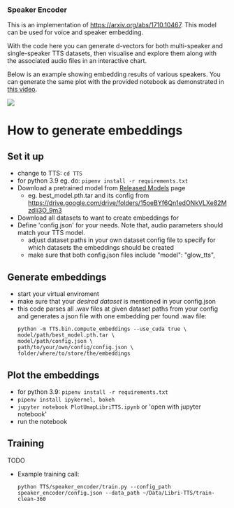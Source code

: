### Speaker Encoder
This is an implementation of https://arxiv.org/abs/1710.10467. This model can be used for voice and speaker embedding.

With the code here you can generate d-vectors for both multi-speaker and single-speaker TTS datasets, then visualise and explore them along with the associated audio files in an interactive chart.

Below is an example showing embedding results of various speakers. You can generate the same plot with the provided notebook as demonstrated in [this video](https://youtu.be/KW3oO7JVa7Q).

![](umap.png)

<!-- Download a pretrained model from [Released Models](https://github.com/mozilla/TTS/wiki/Released-Models) page.

To run the code, you need to follow the same flow as in TTS.

- Define 'config.json' for your needs. Note that, audio parameters should match your TTS model.
- Example training call ```python speaker_encoder/train.py --config_path speaker_encoder/config.json --data_path ~/Data/Libri-TTS/train-clean-360```
- Generate embedding vectors ```python speaker_encoder/compute_embeddings.py --use_cuda true /model/path/best_model.pth.tar model/config/path/config.json dataset/path/ output_path``` . This code parses all .wav files at the given dataset path and generates the same folder structure under the output path with the generated embedding files.
- Watch training on Tensorboard as in TTS -->

# How to generate embeddings
## Set it up
- change to TTS: ```cd TTS```
- for python 3.9 eg. do: ```pipenv install -r requirements.txt```
- Download a pretrained model from [Released Models](https://github.com/mozilla/TTS/wiki/Released-Models) page
    - eg. best_model.pth.tar and its config from https://drive.google.com/drive/folders/15oeBYf6Qn1edONkVLXe82MzdIi3O_9m3
- Download all datasets to want to create embeddings for
- Define 'config.json' for your needs. Note that, audio parameters should match your TTS model.
    - adjust dataset paths in your own dataset config file to specify for which datasets the embeddings should be created
    - make sure that both config.json files include "model": "glow_tts",

## Generate embeddings
- start your virtual enviroment
- make sure that your *desired dataset* is mentioned in your config.json
- this code parses all .wav files at given dataset paths from your config and generates a json file with one embedding per found .wav file:
     ```
    python -m TTS.bin.compute_embeddings --use_cuda true \
    model/path/best_model.pth.tar \
    model/path/config.json \
    path/to/your/own/config/config.json \
    folder/where/to/store/the/embeddings
    ```
    <!-- ```
    python -m TTS.bin.compute_embeddings --use_cuda true \
    /run/media/franzi/ssd/Without_Backup/Uni_wb/Masterarbeit/speaker_encoder_model_mueller91/best_model.pth.tar \
    /run/media/franzi/ssd/Without_Backup/Uni_wb/Masterarbeit/speaker_encoder_model_mueller91/config.json \
    TTS/speaker_encoder/configs/own_config.json \
    /run/media/franzi/ssd/Without_Backup/Uni_wb/Masterarbeit/embeddings/youtube_dataset/
    ``` -->


## Plot the embeddings
- for python 3.9: ```pipenv install -r requirements.txt```
- ```pipenv install ipykernel, bokeh```
- ```jupyter notebook PlotUmapLibriTTS.ipynb``` or 'open with jupyter notebook'
- run the notebook

## Training
TODO
- Example training call:
    ```
    python TTS/speaker_encoder/train.py --config_path speaker_encoder/config.json --data_path ~/Data/Libri-TTS/train-clean-360
    ```
